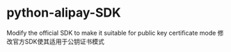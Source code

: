 # python-alipay-SDK
Modify the official SDK to make it suitable for public key certificate mode
修改官方SDK使其适用于公钥证书模式
